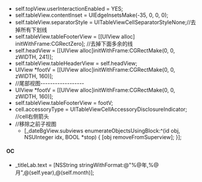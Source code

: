 - self.topView.userInteractionEnabled = YES;
- self.tableView.contentInset = UIEdgeInsetsMake(-35, 0, 0, 0);
- self.tableView.separatorStyle = UITableViewCellSeparatorStyleNone;//去掉所有下划线
- self.tableView.tableFooterView = [[UIView alloc] initWithFrame:CGRectZero];  //去掉下面多余的线
- self.headView = [[UIView alloc]initWithFrame:CGRectMake(0, 0, zWIDTH, 241)];
 - self.tableView.tableHeaderView = self.headView;
- UIView *footV = [[UIView alloc]initWithFrame:CGRectMake(0, 0, zWIDTH, 160)];
-  //尾部视图------------------
 - UIView *footV = [[UIView alloc]initWithFrame:CGRectMake(0, 0, zWIDTH, 160)];
 - self.tableView.tableFooterView = footV;
- cell.accessoryType = UITableViewCellAccessoryDisclosureIndicator; //cell右侧箭头
-  //移除之前子视图
   - [_dateBgView.subviews enumerateObjectsUsingBlock:^(id obj, NSUInteger idx, BOOL *stop) {
        [obj removeFromSuperview];
    }];


#### OC

- _titleLab.text = [NSString stringWithFormat:@"%@年,%@月",@(self.year),@(self.month)];